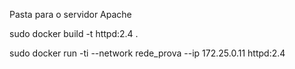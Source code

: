 Pasta para o servidor Apache

sudo docker build -t httpd:2.4 .

sudo docker run -ti --network rede_prova --ip 172.25.0.11 httpd:2.4
